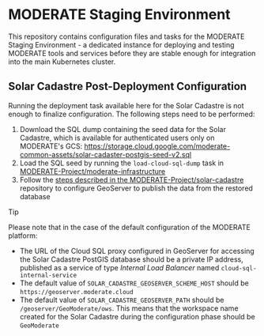 # MODERATE Staging Environment

This repository contains configuration files and tasks for the MODERATE Staging Environment - a dedicated instance for deploying and testing MODERATE tools and services before they are stable enough for integration into the main Kubernetes cluster.

## Solar Cadastre Post-Deployment Configuration

Running the deployment task available here for the Solar Cadastre is not enough to finalize configuration. The following steps need to be performed:

1. Download the SQL dump containing the seed data for the Solar Cadastre, which is available for authenticated users only on MODERATE's GCS: https://storage.cloud.google.com/moderate-common-assets/solar-cadaster-postgis-seed-v2.sql
2. Load the SQL seed by running the `load-cloud-sql-dump` task in [MODERATE-Project/moderate-infrastructure](https://github.com/MODERATE-Project/moderate-infrastructure)
3. Follow the [steps described in the MODERATE-Project/solar-cadastre](https://github.com/MODERATE-Project/solar-cadastre/blob/main/docs/geoserver.md) repository to configure GeoServer to publish the data from the restored database

> [!TIP]
> Please note that in the case of the default configuration of the MODERATE platform:
> * The URL of the Cloud SQL proxy configured in GeoServer for accessing the Solar Cadastre PostGIS database should be a private IP address, published as a service of type _Internal Load Balancer_ named `cloud-sql-internal-service`
> * The default value of `SOLAR_CADASTRE_GEOSERVER_SCHEME_HOST` should be `https://geoserver.moderate.cloud`
> * The default value of `SOLAR_CADASTRE_GEOSERVER_PATH` should be `/geoserver/GeoModerate/ows`. This means that the workspace name created for the Solar Cadastre during the configuration phase should be `GeoModerate`
